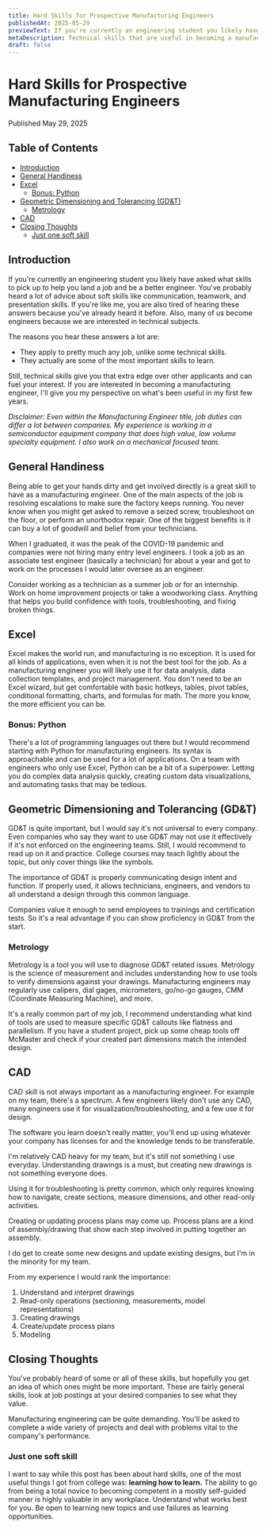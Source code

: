 ```yaml
---
title: Hard Skills for Prospective Manufacturing Engineers
publishedAt: 2025-05-29
previewText: If you're currently an engineering student you likely have asked what skills to pick up to help you land a job and be a better engineer. You've probably heard a lot of advice about soft skills like communication, teamwork, and
metaDescription: Technical skills that are useful in becoming a manufacturing engineer.
draft: false
---
```


# Hard Skills for Prospective Manufacturing Engineers

<div class="published">
Published May 29, 2025
</div>

## Table of Contents
- [Introduction](#introduction)
- [General Handiness](#general-handiness)
- [Excel](#excel)
  - [Bonus: Python](#bonus-python)
- [Geometric Dimensioning and Tolerancing (GD\&T)](#geometric-dimensioning-and-tolerancing-gdt)
  - [Metrology](#metrology)
- [CAD](#cad)
- [Closing Thoughts](#closing-thoughts)
  - [Just one soft skill](#just-one-soft-skill)

## Introduction

If you're currently an engineering student you likely have asked what skills to pick up to help you land a job and be a better engineer. You've probably heard a lot of advice about soft skills like communication, teamwork, and presentation skills. If you're like me, you are also tired of hearing these answers because you've already heard it before. Also, many of us become engineers because we are interested in technical subjects. 

The reasons you hear these answers a lot are:
- They apply to pretty much any job, unlike some technical skills.
- They actually are some of the most important skills to learn.

Still, technical skills give you that extra edge over other applicants and can fuel your interest. If you are interested in becoming a manufacturing engineer, I'll give you my perspective on what's been useful in my first few years.

*Disclaimer: Even within the Manufacturing Engineer title, job duties can differ a lot between companies. My experience is working in a semiconductor equipment company that does high value, low volume specialty equipment. I also work on a mechanical focused team.*

<!-- ## Travelers

Travelers are a set of steps written out for technicians to follow in order to complete a procedure. This may be for assembling a part, performing qualification tests, or any other process that your company needs to make its products. The steps may involve recording data points or be simple text instructions, but they will commonly record the time of completion and the person who completed the step.

Creating and maintaining these will likely be one of your main responsibilities. The primary purpose of travelers is to certify all necessary steps have been taken.

There's not much to practice or prepare for here since every company will have it's own methods. Some have dedicated software, but I have also seen some companies still use paper travelers. I would be impressed by a candidate if they can speak to important aspects of a traveler and can write clear, concise instructions. -->

## General Handiness

Being able to get your hands dirty and get involved directly is a great skill to have as a manufacturing engineer. One of the main aspects of the job is resolving escalations to make sure the factory keeps running. You never know when you might get asked to remove a seized screw, troubleshoot on the floor, or perform an unorthodox repair. One of the biggest benefits is it can buy a lot of goodwill and belief from your technicians.

When I graduated, it was the peak of the COVID-19 pandemic and companies were not hiring many entry level engineers. I took a job as an associate test engineer (basically a technician) for about a year and got to work on the processes I would later oversee as an engineer.

Consider working as a technician as a summer job or for an internship. Work on home improvement projects or take a woodworking class. Anything that helps you build confidence with tools, troubleshooting, and fixing broken things.

## Excel

Excel makes the world run, and manufacturing is no exception. It is used for all kinds of applications, even when it is not the best tool for the job. As a manufacturing engineer you will likely use it for data analysis, data collection templates, and project management. You don't need to be an Excel wizard, but get comfortable with basic hotkeys, tables, pivot tables, conditional formatting, charts, and formulas for math. The more you know, the more efficient you can be.

### Bonus: Python

There's a lot of programming languages out there but I would recommend starting with Python for manufacturing engineers. Its syntax is approachable and can be used for a lot of applications. On a team with engineers who only use Excel, Python can be a bit of a superpower. Letting you do complex data analysis quickly, creating custom data visualizations, and automating tasks that may be tedious.


## Geometric Dimensioning and Tolerancing (GD&T)

GD&T is quite important, but I would say it's not universal to every company. Even companies who say they want to use GD&T may not use it effectively if it's not enforced on the engineering teams. Still, I would recommend to read up on it and practice. College courses may teach lightly about the topic, but only cover things like the symbols. 

The importance of GD&T is properly communicating design intent and function. If properly used, it allows technicians, engineers, and vendors to all understand a design through this common language.

Companies value it enough to send employees to trainings and certification tests. So it's a real advantage if you can show proficiency in GD&T from the start.

### Metrology

Metrology is a tool you will use to diagnose GD&T related issues. Metrology is the science of measurement and includes understanding how to use tools to verify dimensions against your drawings. Manufacturing engineers may regularly use calipers, dial gages, micrometers, go/no-go gauges, CMM (Coordinate Measuring Machine), and more.

It's a really common part of my job, I recommend understanding what kind of tools are used to measure specific GD&T callouts like flatness and parallelism. If you have a student project, pick up some cheap tools off McMaster and check if your created part dimensions match the intended design.

## CAD

CAD skill is not always important as a manufacturing engineer. For example on my team, there's a spectrum. A few engineers likely don't use any CAD, many engineers use it for visualization/troubleshooting, and a few use it for design. 

The software you learn doesn't really matter, you'll end up using whatever your company has licenses for and the knowledge tends to be transferable.

I'm relatively CAD heavy for my team, but it's still not something I use everyday. Understanding drawings is a must, but creating new drawings is not something everyone does.

Using it for troubleshooting is pretty common, which only requires knowing how to navigate, create sections, measure dimensions, and other read-only activities.

Creating or updating process plans may come up. Process plans are a kind of assembly/drawing that show each step involved in putting together an assembly. 

I do get to create some new designs and update existing designs, but I'm in the minority for my team.

From my experience I would rank the importance:
1. Understand and interpret drawings
2. Read-only operations (sectioning, measurements, model representations)
3. Creating drawings
4. Create/update process plans
5. Modeling

## Closing Thoughts

You've probably heard of some or all of these skills, but hopefully you get an idea of which ones might be more important. These are fairly general skills, look at job postings at your desired companies to see what they value. 

Manufacturing engineering can be quite demanding. You'll be asked to complete a wide variety of projects and deal with problems vital to the company's performance.

### Just one soft skill

I want to say while this post has been about hard skills, one of the most useful things I got from college was: **learning how to learn.** The ability to go from being a total novice to becoming competent in a mostly self-guided manner is highly valuable in any workplace. Understand what works best for you. Be open to learning new topics and use failures as learning opportunities. 